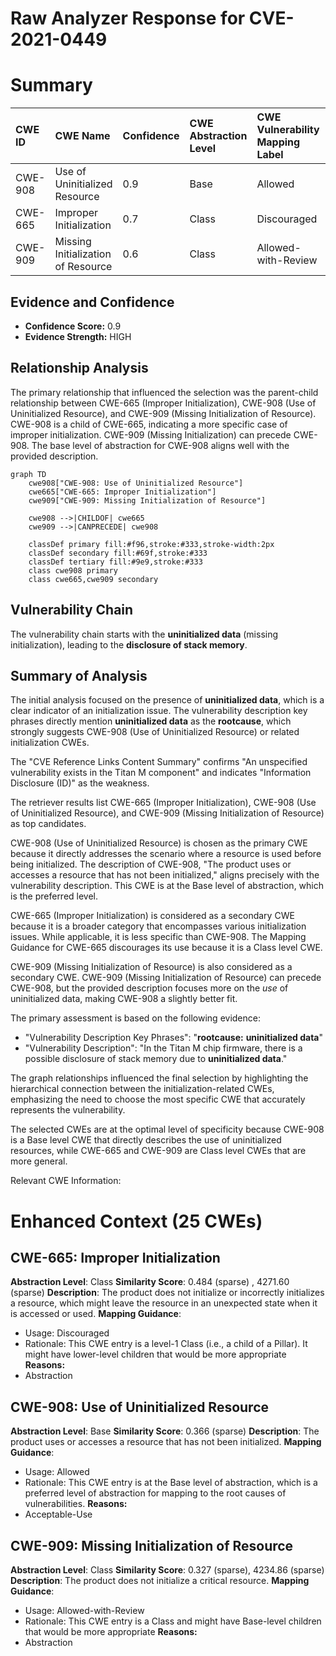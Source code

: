 # Raw Analyzer Response for CVE-2021-0449

# Summary
| CWE ID  | CWE Name                         | Confidence | CWE Abstraction Level | CWE Vulnerability Mapping Label | CWE-Vulnerability Mapping Notes |
| :-------- | :--------------------------------- | :--------- | :---------------------- | :------------------------------ | :-------------------------------- |
| CWE-908   | Use of Uninitialized Resource      | 0.9        | Base                    | Allowed                       | Primary CWE                     |
| CWE-665   | Improper Initialization            | 0.7        | Class                   | Discouraged                     | Secondary Candidate             |
| CWE-909   | Missing Initialization of Resource | 0.6        | Class                   | Allowed-with-Review           | Secondary Candidate             |

## Evidence and Confidence

*   **Confidence Score:** 0.9
*   **Evidence Strength:** HIGH

## Relationship Analysis
The primary relationship that influenced the selection was the parent-child relationship between CWE-665 (Improper Initialization), CWE-908 (Use of Uninitialized Resource), and CWE-909 (Missing Initialization of Resource). CWE-908 is a child of CWE-665, indicating a more specific case of improper initialization. CWE-909 (Missing Initialization) can precede CWE-908. The base level of abstraction for CWE-908 aligns well with the provided description.

```mermaid
graph TD
    cwe908["CWE-908: Use of Uninitialized Resource"]
    cwe665["CWE-665: Improper Initialization"]
    cwe909["CWE-909: Missing Initialization of Resource"]
    
    cwe908 -->|CHILDOF| cwe665
    cwe909 -->|CANPRECEDE| cwe908
    
    classDef primary fill:#f96,stroke:#333,stroke-width:2px
    classDef secondary fill:#69f,stroke:#333
    classDef tertiary fill:#9e9,stroke:#333
    class cwe908 primary
    class cwe665,cwe909 secondary
```

## Vulnerability Chain
The vulnerability chain starts with the **uninitialized data** (missing initialization), leading to the **disclosure of stack memory**.

## Summary of Analysis
The initial analysis focused on the presence of **uninitialized data**, which is a clear indicator of an initialization issue. The vulnerability description key phrases directly mention **uninitialized data** as the **rootcause**, which strongly suggests CWE-908 (Use of Uninitialized Resource) or related initialization CWEs.

The "CVE Reference Links Content Summary" confirms "An unspecified vulnerability exists in the Titan M component" and indicates "Information Disclosure (ID)" as the weakness.

The retriever results list CWE-665 (Improper Initialization), CWE-908 (Use of Uninitialized Resource), and CWE-909 (Missing Initialization of Resource) as top candidates.

CWE-908 (Use of Uninitialized Resource) is chosen as the primary CWE because it directly addresses the scenario where a resource is used before being initialized. The description of CWE-908, "The product uses or accesses a resource that has not been initialized," aligns precisely with the vulnerability description. This CWE is at the Base level of abstraction, which is the preferred level.

CWE-665 (Improper Initialization) is considered as a secondary CWE because it is a broader category that encompasses various initialization issues. While applicable, it is less specific than CWE-908. The Mapping Guidance for CWE-665 discourages its use because it is a Class level CWE.

CWE-909 (Missing Initialization of Resource) is also considered as a secondary CWE. CWE-909 (Missing Initialization of Resource) can precede CWE-908, but the provided description focuses more on the *use* of uninitialized data, making CWE-908 a slightly better fit.

The primary assessment is based on the following evidence:
- "Vulnerability Description Key Phrases": "**rootcause:** **uninitialized data**"
- "Vulnerability Description": "In the Titan M chip firmware, there is a possible disclosure of stack memory due to **uninitialized data**."

The graph relationships influenced the final selection by highlighting the hierarchical connection between the initialization-related CWEs, emphasizing the need to choose the most specific CWE that accurately represents the vulnerability.

The selected CWEs are at the optimal level of specificity because CWE-908 is a Base level CWE that directly describes the use of uninitialized resources, while CWE-665 and CWE-909 are Class level CWEs that are more general.

Relevant CWE Information:

# Enhanced Context (25 CWEs)

## CWE-665: Improper Initialization
**Abstraction Level**: Class
**Similarity Score**: 0.484 (sparse) , 4271.60 (sparse)
**Description**:
The product does not initialize or incorrectly initializes a resource, which might leave the resource in an unexpected state when it is accessed or used.
**Mapping Guidance**:
- Usage: Discouraged
- Rationale: This CWE entry is a level-1 Class (i.e., a child of a Pillar). It might have lower-level children that would be more appropriate
**Reasons:**
- Abstraction

## CWE-908: Use of Uninitialized Resource
**Abstraction Level**: Base
**Similarity Score**: 0.366 (sparse)
**Description**:
The product uses or accesses a resource that has not been initialized.
**Mapping Guidance**:
- Usage: Allowed
- Rationale: This CWE entry is at the Base level of abstraction, which is a preferred level of abstraction for mapping to the root causes of vulnerabilities.
**Reasons:**
- Acceptable-Use

## CWE-909: Missing Initialization of Resource
**Abstraction Level**: Class
**Similarity Score**: 0.327 (sparse), 4234.86 (sparse)
**Description**:
The product does not initialize a critical resource.
**Mapping Guidance**:
- Usage: Allowed-with-Review
- Rationale: This CWE entry is a Class and might have Base-level children that would be more appropriate
**Reasons:**
- Abstraction